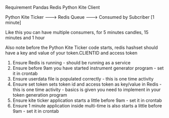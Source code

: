 Requirement
Pandas
Redis
Python Kite Client



Python Kite Ticker ---> Redis Queue ---> Consumed by Subcriber [1 minute]

Like this you can have multiple consumers, for 5 minutes candles, 15 minutes and 1 hour

Also note before the Python Kite Ticker code starts, redis hashset should have a key and value of your token.CLIENTID and access token

1. Ensure Redis is running - should be running as a service
2. Ensure before 9am you have started instrument generator program - set it in crontab
3. Ensure userdata file is populated correctly - this is one time activity
4. Ensure set token sets token id and access token as key/value in Redis - this is one time activity - basics is given you need to implement in your token generation program
5. Ensure kite ticker application starts a little before 9am - set it in crontab
6. Ensure 1 minute application inside multi-time is also starts a little before 9am - set it in crontab
